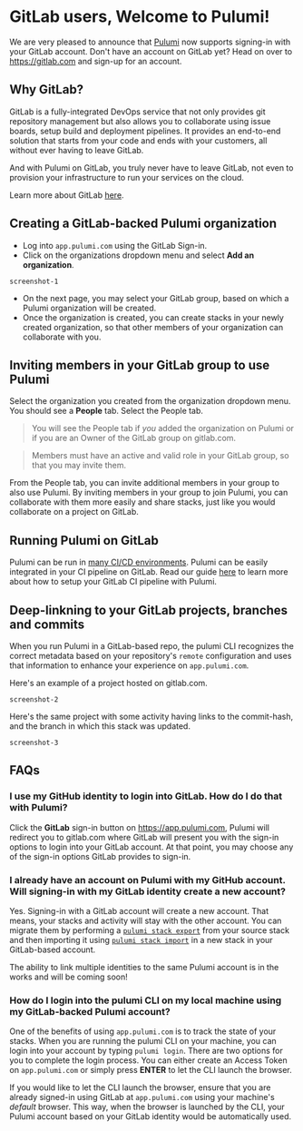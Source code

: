 # GitLab users, Welcome to Pulumi!

We are very pleased to announce that [Pulumi](https://pulumi.io) now supports signing-in with your GitLab account. Don't have an account on GitLab yet? Head on over to https://gitlab.com and sign-up for an account.

## Why GitLab?

GitLab is a fully-integrated DevOps service that not only provides git repository management but also allows you to collaborate using issue boards, setup build and deployment pipelines. It provides an end-to-end solution that starts from your code and ends with your customers, all without ever having to leave GitLab.

And with Pulumi on GitLab, you truly never have to leave GitLab, not even to provision your infrastructure to run your services on the cloud.

Learn more about GitLab [here](https://about.gitlab.com/why/).

## Creating a GitLab-backed Pulumi organization

- Log into `app.pulumi.com` using the GitLab Sign-in.
- Click on the organizations dropdown menu and select **Add an organization**.

`screenshot-1`

- On the next page, you may select your GitLab group, based on which a Pulumi organization will be created.
- Once the organization is created, you can create stacks in your newly created organization, so that other members of your organization can collaborate with you.

## Inviting members in your GitLab group to use Pulumi

Select the organization you created from the organization dropdown menu. You should see a **People** tab. Select the People tab.

> You will see the People tab if _you_ added the organization on Pulumi or if you are an Owner of the GitLab group on gitlab.com.

> Members must have an active and valid role in your GitLab group, so that you may invite them.

From the People tab, you can invite additional members in your group to also use Pulumi. By inviting members in your group to join Pulumi, you can collaborate with them more easily and share stacks, just like you would collaborate on a project on GitLab.

## Running Pulumi on GitLab

Pulumi can be run in [many CI/CD environments](https://pulumi.io/reference/cd.html). Pulumi can be easily integrated in your CI pipeline on GitLab. Read our guide [here](https://pulumi.io/reference/cd-gitlab-ci.html) to learn more about how to setup your GitLab CI pipeline with Pulumi.

## Deep-linkning to your GitLab projects, branches and commits

When you run Pulumi in a GitLab-based repo, the pulumi CLI recognizes the correct metadata based on your repository's `remote` configuration and uses that information to enhance your experience on `app.pulumi.com`.

Here's an example of a project hosted on gitlab.com.

`screenshot-2`

Here's the same project with some activity having links to the commit-hash, and the branch in which this stack was updated.

`screenshot-3`

## FAQs

### I use my GitHub identity to login into GitLab. How do I do that with Pulumi?

Click the **GitLab** sign-in button on https://app.pulumi.com, Pulumi will redirect you to gitlab.com where GitLab will present you with the sign-in options to login into your GitLab account. At that point, you may choose any of the sign-in options GitLab provides to sign-in.

### I already have an account on Pulumi with my GitHub account. Will signing-in with my GitLab identity create a new account?

Yes. Signing-in with a GitLab account will create a new account. That means, your stacks and activity will stay with the other account. You can migrate them by performing a [`pulumi stack export`](https://pulumi.io/reference/cli/pulumi_stack_export.html) from your source stack and then importing it using [`pulumi stack import`](https://pulumi.io/reference/cli/pulumi_stack_import.html) in a new stack in your GitLab-based account.

The ability to link multiple identities to the same Pulumi account is in the works and will be coming soon!

### How do I login into the pulumi CLI on my local machine using my GitLab-backed Pulumi account?

One of the benefits of using `app.pulumi.com` is to track the state of your stacks. When you are running the pulumi CLI on your machine, you can login into your account by typing `pulumi login`. There are two options for you to complete the login process. You can either create an Access Token on `app.pulumi.com` or simply press **ENTER** to let the CLI launch the browser. 

If you would like to let the CLI launch the browser, ensure that you are already signed-in using GitLab at `app.pulumi.com` using your machine's _default_ browser. This way, when the browser is launched by the CLI, your Pulumi account based on your GitLab identity would be automatically used.
